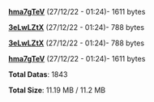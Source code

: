 [**hma7gTeV**](/data/hma7gTeV.txt) (27/12/22 - 01:24)- 1611 bytes

[**3eLwLZtX**](/data/3eLwLZtX.txt) (27/12/22 - 01:24)- 788 bytes

[**3eLwLZtX**](/data/3eLwLZtX.txt) (27/12/22 - 01:24)- 788 bytes

[**hma7gTeV**](/data/hma7gTeV.txt) (27/12/22 - 01:24)- 1611 bytes

**Total Datas**: 1843

**Total Size**: 11.19 MB / 11.2 MB